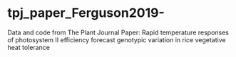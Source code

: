# tpj_paper_Ferguson2019-
Data and code from The Plant Journal Paper: Rapid temperature responses of photosystem II efficiency forecast genotypic variation in rice vegetative heat tolerance
